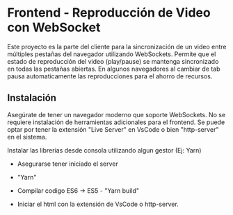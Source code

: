 # Frontend - Reproducción de Video con WebSocket

Este proyecto es la parte del cliente para la sincronización de un video entre múltiples pestañas del navegador utilizando WebSockets.
Permite que el estado de reproducción del video (play/pause) se mantenga sincronizado en todas las pestañas abiertas.
En algunos navegadores al cambiar de tab pausa automaticamente las reproducciones para el ahorro de recursos.

## Instalación

Asegúrate de tener un navegador moderno que soporte WebSockets.
No se requiere instalación de herramientas adicionales para el frontend.
Se puede optar por tener la extensión "Live Server" en VsCode o bien "http-server" en el sistema.

Instalar las librerias desde consola utilizando algun gestor (Ej: Yarn)

* Asegurarse tener iniciado el server

* "Yarn"

* Compilar codigo ES6 -> ES5 - "Yarn build"

* Iniciar el html con la extensión de VsCode o http-server.
